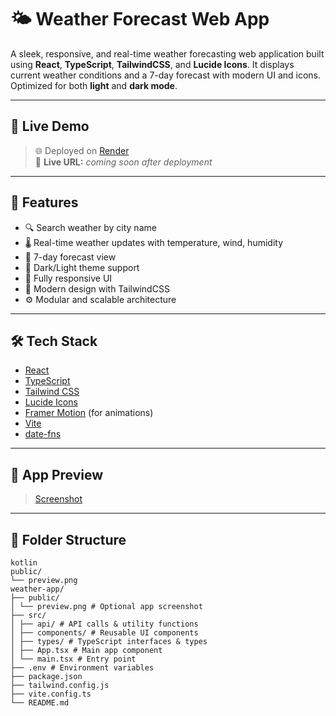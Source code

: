# 🌤️ Weather Forecast Web App

A sleek, responsive, and real-time weather forecasting web application built using **React**, **TypeScript**, **TailwindCSS**, and **Lucide Icons**. It displays current weather conditions and a 7-day forecast with modern UI and icons. Optimized for both **light** and **dark mode**.

---

## 🔗 Live Demo

> 🌐 Deployed on [Render](https://render.com)  
> 🔗 **Live URL:** _coming soon after deployment_

---

## 🚀 Features

- 🔍 Search weather by city name
- 🌡️ Real-time weather updates with temperature, wind, humidity
- 📅 7-day forecast view
- 🌙 Dark/Light theme support
- 📱 Fully responsive UI
- 🎨 Modern design with TailwindCSS
- ⚙️ Modular and scalable architecture

---

## 🛠️ Tech Stack

- [React](https://reactjs.org/)
- [TypeScript](https://www.typescriptlang.org/)
- [Tailwind CSS](https://tailwindcss.com/)
- [Lucide Icons](https://lucide.dev/)
- [Framer Motion](https://www.framer.com/motion/) (for animations)
- [Vite](https://vitejs.dev/)
- [date-fns](https://date-fns.org/)

---

## 📸 App Preview

> [Screenshot](./public/desktop_layout.png)

---

## 📁 Folder Structure

```
kotlin
public/
└── preview.png
weather-app/
├── public/
│ └── preview.png # Optional app screenshot
├── src/
│ ├── api/ # API calls & utility functions
│ ├── components/ # Reusable UI components
│ ├── types/ # TypeScript interfaces & types
│ ├── App.tsx # Main app component
│ └── main.tsx # Entry point
├── .env # Environment variables
├── package.json
├── tailwind.config.js
├── vite.config.ts
└── README.md
```
